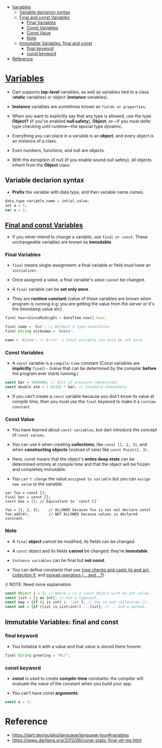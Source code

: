 - [Variables](#variables)
  - [Variable declarion syntax](#variable-declarion-syntax)
  - [Final and const Variables](#final-and-const-variables)
    - [Final Variables](#final-variables)
    - [Const Variables](#const-variables)
    - [Const Value](#const-value)
    - [Note](#note)
  - [Immutable Variables: final and const](#immutable-variables-final-and-const)
    - [final keyword](#final-keyword)
    - [const keyword](#const-keyword)
- [Reference](#reference)

# [Variables](https://dart.dev/guides/language/language-tour#variables)

- Dart supports **top-level** variables, as well as variables tied to a class (**static** variables) or object (**instance** variables). 

- **Instance** variables are sometimes known as `fields or properties`.

- When you want to explicitly say that any type is allowed, use the type **Object?** (if you’ve enabled **null safety**), **Object**, or—if you must defer type checking until runtime—the special type dynamic.

- Everything you can place in a variable is an **object**, and every object is an instance of a class. 

- Even numbers, functions, and null are objects. 
  
- With the exception of null (if you enable sound null safety), all objects inherit from the **Object** class.
  
  
## Variable declarion syntax

- **Prefix** the variable with data type, and then variable name comes.

```js
data_type variable_name = intial_value;
int a = 3;
var a = 3;
```

## [Final and const Variables](https://dart.dev/guides/language/language-tour#final-and-const)

- If you never intend to change a variable, use `final or const`. These unchangeable variables are known as **immutable**.

### Final Variables

- `final` means single-assignment: a final variable or field *must* have an `initializer`.
   
- Once assigned a value, a final variable's value `cannot` be changed.

- A `final` variable can be **set only once**. 
  
- They are **runtime constant** (value of these variables are known when program is running e.g; you are getting the value from the server or it's the timestamp value etc)

```js
final hoursSinceMidnight = DateTime.now().hour;

final name = 'Bob'; // Without a type annotation
final String nickname = 'Bobby';

name = 'Alice'; // Error: a final variable can only be set once.
```

### Const Variables


- A `const` variable is a `compile-time` constant (Const variables are **implicitly** `final`) - (value that can be determined by the compiler **before** the program ever starts running.)

```js
const bar = 1000000; // Unit of pressure (dynes/cm2)
const double atm = 1.01325 * bar; // Standard atmosphere
```

- If you can’t create a `const` variable because you don’t know its value at compile time, then you must use the `final` keyword to make it a `runtime constant`.

### Const Value

- You have learned about `const variables`, but dart introduce the concept of `const values`.

- You can use it when creating **collections**, like `const [1, 2, 3]`, and when **constructing objects** (instead of new) like `const Point(2, 3).`

- Here, const means that the object's **entire deep state** can be determined entirely at compile time and that the object will be frozen and completely immutable.

- You `can't change` the value `assigned to variable` but you can `assign new value` to the variable.

```
var foo = const [];
final bar = const [];
const baz = []; // Equivalent to `const []`

foo = [1, 2, 3];    // ALLOWED because foo is not not declare const
foo.add(4);         // NOT ALLOWED because values is declared constant.
```

### Note

- A `final` **object** cannot be modified, its fields can be changed. 
  
- A `const` object and its fields **cannot** be changed: they’re **immutable**.

- `Instance variables` can be final but **not const**.

- You can define constants that use [type checks and casts (is and as)](https://dart.dev/guides/language/language-tour#type-test-operators), [collection if](https://dart.dev/guides/language/language-tour#collection-operators), and [spread operators (... and ...?)](https://dart.dev/guides/language/language-tour#spread-operator)


// NOTE: Need more explaination

```js
const Object i = 3; // Where i is a const Object with an int value...
const list = [i as int]; // Use a typecast.
const map = {if (i is int) i: 'int'}; // Use is and collection if.
const set = {if (list is List<int>) ...list}; // ...and a spread.
```


## Immutable Variables: final and const

### final keyword

- You initialize it with a value and that value is stored there forever.

```js
final String greeting = "Hi!";
```

### const keyword

- **const** is used to create **compile-time** constants: the compiler will evaluate the value of the constant when you build your app.
  
- You can’t have const **arguments**.

```js
const a = 3;
```


# Reference

- https://dart.dev/guides/language/language-tour#variables
- https://news.dartlang.org/2012/06/const-static-final-oh-my.html

